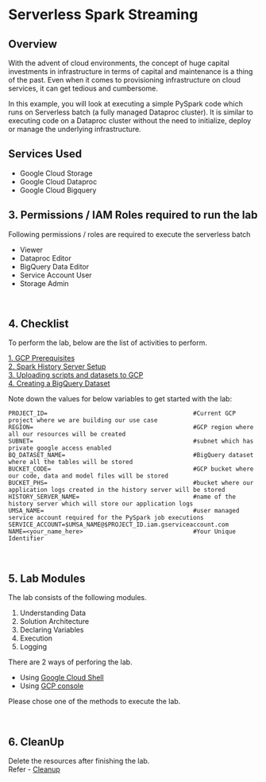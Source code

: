 # Serverless Spark Streaming
 
## Overview

With the advent of cloud environments, the concept of huge capital investments in infrastructure in terms of capital and maintenance is a thing of the past. Even when it comes to provisioning infrastructure on cloud services, it can get tedious and cumbersome.

In this example, you will look at executing a simple PySpark code which runs on Serverless batch (a fully managed Dataproc cluster). It is similar to executing code on a Dataproc cluster without the need to initialize, deploy or manage the underlying infrastructure.


## Services Used
* Google Cloud Storage
* Google Cloud Dataproc
* Google Cloud Bigquery

## 3. Permissions / IAM Roles required to run the lab

Following permissions / roles are required to execute the serverless batch

- Viewer
- Dataproc Editor
- BigQuery Data Editor
- Service Account User
- Storage Admin

<br>

## 4. Checklist

To perform the lab, below are the list of activities to perform. <br>

[1. GCP Prerequisites](instructions/01-gcp-prerequisites.md)<br>
[2. Spark History Server Setup](instructions/02-persistent-history-server.md)<br>
[3. Uploading scripts and datasets to GCP](instructions/03-files-upload.md)<br>
[4. Creating a BigQuery Dataset](instructions/04-create-bigquery-dataset.md)<br>

Note down the values for below variables to get started with the lab:

```
PROJECT_ID=                                         #Current GCP project where we are building our use case
REGION=                                             #GCP region where all our resources will be created
SUBNET=                                             #subnet which has private google access enabled
BQ_DATASET_NAME=                                    #BigQuery dataset where all the tables will be stored
BUCKET_CODE=                                        #GCP bucket where our code, data and model files will be stored
BUCKET_PHS=                                         #bucket where our application logs created in the history server will be stored
HISTORY_SERVER_NAME=                                #name of the history server which will store our application logs
UMSA_NAME=                                          #user managed service account required for the PySpark job executions
SERVICE_ACCOUNT=$UMSA_NAME@$PROJECT_ID.iam.gserviceaccount.com
NAME=<your_name_here>                               #Your Unique Identifier
```
<br>

## 5. Lab Modules

The lab consists of the following modules.

1.  Understanding Data
2. Solution Architecture
3. Declaring Variables
4. Execution
5. Logging

There are 2 ways of perforing the lab.
- Using [Google Cloud Shell](instructions/05a_serverless_spark_streaming_gcloud_execution.md)
- Using [GCP console](instructions/05b_serverless_spark_streaming_console_execution.md )

Please chose one of the methods to execute the lab. 

<br>

## 6. CleanUp

Delete the resources after finishing the lab. <br>
Refer - [Cleanup](instructions/06-cleanup.md )

<br>
